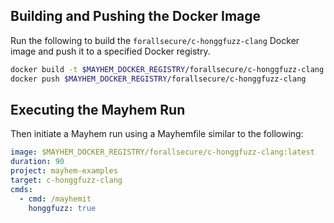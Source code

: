## Building and Pushing the Docker Image

Run the following to build the `forallsecure/c-honggfuzz-clang` Docker image and push it to a specified Docker registry.

```sh
docker build -t $MAYHEM_DOCKER_REGISTRY/forallsecure/c-honggfuzz-clang .
docker push $MAYHEM_DOCKER_REGISTRY/forallsecure/c-honggfuzz-clang
```

## Executing the Mayhem Run

Then initiate a Mayhem run using a Mayhemfile similar to the following:

```yaml
image: $MAYHEM_DOCKER_REGISTRY/forallsecure/c-honggfuzz-clang:latest
duration: 90
project: mayhem-examples
target: c-honggfuzz-clang
cmds:
  - cmd: /mayhemit
    honggfuzz: true
```
